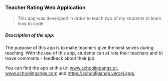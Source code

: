 

### Teacher Rating Web Application


> This app was developed in order to teach two of my students to learn how to code


##### Description of the app:

The purpose of this app is to make teachers give the best selves during teaching.
With the use of this app, students can a) rate their teachers and b) leave comments - feedback about their job.

You can find the app at this url www.schoolingangs.gr, www.schoolingangs.com and https://schooligangs.vercel.app/





